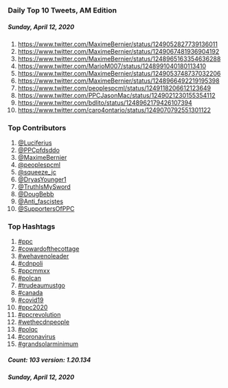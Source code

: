 ### Daily Top 10 Tweets, AM Edition
##### Sunday, April 12, 2020
 1) https://www.twitter.com/MaximeBernier/status/1249052827739136011
 2) https://www.twitter.com/MaximeBernier/status/1249067481936904192
 3) https://www.twitter.com/MaximeBernier/status/1248965163354636288
 4) https://www.twitter.com/MarioM007/status/1248991040180113410
 5) https://www.twitter.com/MaximeBernier/status/1249053748737032206
 6) https://www.twitter.com/MaximeBernier/status/1248966492219195398
 7) https://www.twitter.com/peoplespcml/status/1249118206612123649
 8) https://www.twitter.com/PPCJasonMac/status/1249021230155354112
 9) https://www.twitter.com/bdlito/status/1248962179426107394
10) https://www.twitter.com/caro4ontario/status/1249070792551301122

### Top Contributors
  1) [@Luciferius](https://www.twitter.com/Luciferius)
  2) [@PPCpfdsddo](https://www.twitter.com/PPCpfdsddo)
  3) [@MaximeBernier](https://www.twitter.com/MaximeBernier)
  4) [@peoplespcml](https://www.twitter.com/peoplespcml)
  5) [@squeeze_jc](https://www.twitter.com/squeeze_jc)
  6) [@DryasYounger1](https://www.twitter.com/DryasYounger1)
  7) [@TruthIsMySword](https://www.twitter.com/TruthIsMySword)
  8) [@DougBebb](https://www.twitter.com/DougBebb)
  9) [@Anti_fascistes](https://www.twitter.com/Anti_fascistes)
 10) [@SupportersOfPPC](https://www.twitter.com/SupportersOfPPC)



### Top Hashtags

  1) [#ppc](https://www.twitter.com/hashtag/ppc)
  2) [#cowardofthecottage](https://www.twitter.com/hashtag/cowardofthecottage)
  3) [#wehavenoleader](https://www.twitter.com/hashtag/wehavenoleader)
  4) [#cdnpoli](https://www.twitter.com/hashtag/cdnpoli)
  5) [#ppcmmxx](https://www.twitter.com/hashtag/ppcmmxx)
  6) [#polcan](https://www.twitter.com/hashtag/polcan)
  7) [#trudeaumustgo](https://www.twitter.com/hashtag/trudeaumustgo)
  8) [#canada](https://www.twitter.com/hashtag/canada)
  9) [#covid19](https://www.twitter.com/hashtag/covid19)
 10) [#ppc2020](https://www.twitter.com/hashtag/ppc2020)
 11) [#ppcrevolution](https://www.twitter.com/hashtag/ppcrevolution)
 12) [#wethecdnpeople](https://www.twitter.com/hashtag/wethecdnpeople)
 13) [#polqc](https://www.twitter.com/hashtag/polqc)
 14) [#coronavirus](https://www.twitter.com/hashtag/coronavirus)
 15) [#grandsolarminimum](https://www.twitter.com/hashtag/grandsolarminimum)

##### Count: 103	version: 1.20.134
##### Sunday, April 12, 2020

